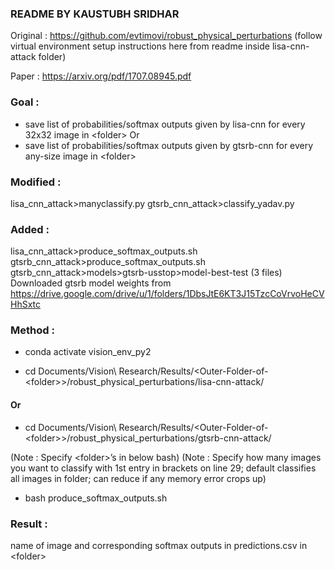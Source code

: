 ### README BY KAUSTUBH SRIDHAR

Original : https://github.com/evtimovi/robust_physical_perturbations (follow virtual environment setup instructions here from readme inside lisa-cnn-attack folder)

Paper : https://arxiv.org/pdf/1707.08945.pdf

### Goal : 
* save list of probabilities/softmax outputs given by lisa-cnn for every 32x32 image in \<folder\>
Or
* save list of probabilities/softmax outputs given by gtsrb-cnn for every any-size image in \<folder\>

### Modified : 

lisa_cnn_attack>manyclassify.py
gtsrb_cnn_attack>classify_yadav.py

### Added :
 
lisa_cnn_attack>produce_softmax_outputs.sh
gtsrb_cnn_attack>produce_softmax_outputs.sh
gtsrb_cnn_attack>models>gtsrb-usstop>model-best-test (3 files)
Downloaded gtsrb model weights from https://drive.google.com/drive/u/1/folders/1DbsJtE6KT3J15TzcCoVrvoHeCVHhSxtc

### Method : 

* conda activate vision_env_py2

* cd Documents/Vision\ Research/Results/\<Outer-Folder-of-\<folder\>\>/robust_physical_perturbations/lisa-cnn-attack/
#### Or
* cd Documents/Vision\ Research/Results/\<Outer-Folder-of-\<folder\>\>/robust_physical_perturbations/gtsrb-cnn-attack/

(Note : Specify \<folder\>’s in below bash)
(Note : Specify how many images you want to classify with 1st entry in brackets on line 29; default classifies all images in folder; can reduce if any memory error crops up)

* bash produce_softmax_outputs.sh

### Result : 

name of image and corresponding softmax outputs in predictions.csv in \<folder\>


